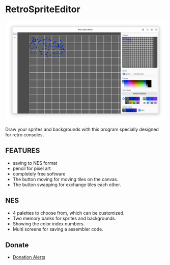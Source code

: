 # RetroSpriteEditor

![screenshot](screenshots/0.png)

Draw your sprites and backgrounds with this program specially designed for retro consoles.

## FEATURES
* saving to NES format
* pencil for pixel art
* completely free software
* The button moving for moving tiles on the canvas.
* The button swapping for exchange tiles each other.

## NES
* 4 palettes to choose from, which can be customized.
* Two memory banks for sprites and backgrounds.
* Showing the color index numbers.
* Multi screens for saving a assembler code.

## Donate
* [Donation Alerts](https://www.donationalerts.com/r/xverizex)
